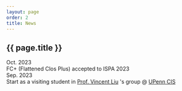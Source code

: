 ```yaml
---
layout: page
order: 2
title: News
---
```


<div id="news"></div>
<h2>{{ page.title }}</h2>

<div class="news-item">
    <div class="time-container">
        <span class="time">Oct. 2023</span>
    </div>
    <div class="event-container">
        <span class="event">FC+ (Flattened Clos Plus) accepted to ISPA 2023</span>
    </div>
</div>

<div class="news-item">
    <div class="time-container">
        <span class="time">Sep. 2023</span>
    </div>
    <div class="event-container">
        <span class="event">Start as a visiting student in <a href="https://vincen.tl">Prof. Vincent Liu</a> 's group @ <a           href="https://www.cis.upenn.edu">UPenn CIS</a></span>
    </div>
</div>